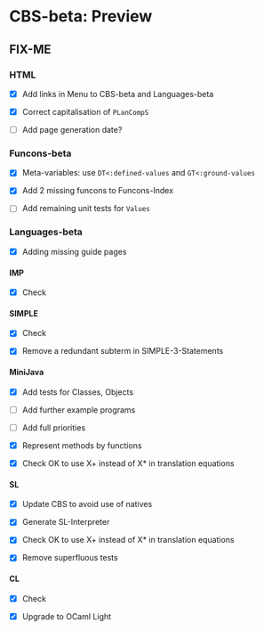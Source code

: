 CBS-beta: Preview
=================

FIX-ME
------

### HTML

- [X] Add links in Menu to CBS-beta and Languages-beta

- [X] Correct capitalisation of `PLanCompS`

- [ ] Add page generation date?

### Funcons-beta

- [X] Meta-variables: use `DT<:defined-values` and `GT<:ground-values`

- [X] Add 2 missing funcons to Funcons-Index

- [ ] Add remaining unit tests for `Values`

### Languages-beta

- [X] Adding missing guide pages

#### IMP

- [X] Check

#### SIMPLE

- [X] Check

- [X] Remove a redundant subterm in SIMPLE-3-Statements

#### MiniJava

- [X] Add tests for Classes, Objects

- [ ] Add further example programs

- [ ] Add full priorities

- [X] Represent methods by functions

- [X] Check OK to use X+ instead of X* in translation equations

#### SL

- [X] Update CBS to avoid use of natives

- [X] Generate SL-Interpreter

- [X] Check OK to use X+ instead of X* in translation equations

- [X] Remove superfluous tests

#### CL

- [X] Check

- [X] Upgrade to OCaml Light
